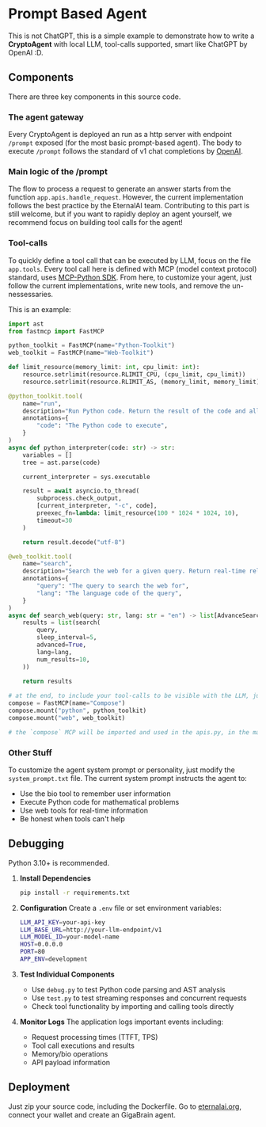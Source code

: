# Prompt Based Agent

This is not ChatGPT, this is a simple example to demonstrate how to write a **CryptoAgent** with local LLM, tool-calls supported, smart like ChatGPT by OpenAI :D.

## Components

There are three key components in this source code.

### The agent gateway

Every CryptoAgent is deployed an run as a http server with endpoint `/prompt` exposed (for the most basic prompt-based agent). The body to execute `/prompt` follows the standard of v1 chat completions by [OpenAI](https://platform.openai.com/docs/api-reference/chat/create).

### Main logic of the /prompt

The flow to process a request to generate an answer starts from the function `app.apis.handle_request`. However, the current implementation follows the best practice by the EternalAI team. Contributing to this part is still welcome, but if you want to rapidly deploy an agent yourself, we recommend focus on building tool calls for the agent!

### Tool-calls

To quickly define a tool call that can be executed by LLM, focus on the file `app.tools`. Every tool call here is defined with MCP (model context protocol) standard, uses [MCP-Python SDK](https://github.com/modelcontextprotocol/python-sdk). From here, to customize your agent, just follow the current implementations, write new tools, and remove the un-nessessaries.

This is an example:

```python
import ast
from fastmcp import FastMCP 

python_toolkit = FastMCP(name="Python-Toolkit")
web_toolkit = FastMCP(name="Web-Toolkit")

def limit_resource(memory_limit: int, cpu_limit: int):
    resource.setrlimit(resource.RLIMIT_CPU, (cpu_limit, cpu_limit))
    resource.setrlimit(resource.RLIMIT_AS, (memory_limit, memory_limit))

@python_toolkit.tool(
    name="run",
    description="Run Python code. Return the result of the code and all declared variables. Use this toolcall for complex tasks like math solving, data analysis, etc.",
    annotations={
        "code": "The Python code to execute",
    }
)
async def python_interpreter(code: str) -> str:
    variables = []
    tree = ast.parse(code)

    current_interpreter = sys.executable

    result = await asyncio.to_thread(
        subprocess.check_output, 
        [current_interpreter, "-c", code],
        preexec_fn=lambda: limit_resource(100 * 1024 * 1024, 10),
        timeout=30
    )

    return result.decode("utf-8")

@web_toolkit.tool(
    name="search",
    description="Search the web for a given query. Return real-time related information.",
    annotations={
        "query": "The query to search the web for",
        "lang": "The language code of the query",
    }
)
async def search_web(query: str, lang: str = "en") -> list[AdvanceSearchResult | SearchResult]:
    results = list(search(
        query, 
        sleep_interval=5, 
        advanced=True, 
        lang=lang, 
        num_results=10,
    ))
    
    return results

# at the end, to include your tool-calls to be visible with the LLM, just register it
compose = FastMCP(name="Compose")
compose.mount("python", python_toolkit)
compose.mount("web", web_toolkit)

# the `compose` MCP will be imported and used in the apis.py, in the main workflow  
```

### Other Stuff

To customize the agent system prompt or personality, just modify the `system_prompt.txt` file. The current system prompt instructs the agent to:
- Use the bio tool to remember user information
- Execute Python code for mathematical problems
- Use web tools for real-time information
- Be honest when tools can't help

## Debugging

Python 3.10+ is recommended.

1. **Install Dependencies**
   ```bash
   pip install -r requirements.txt
   ```

2. **Configuration**
   Create a `.env` file or set environment variables:
   ```bash
   LLM_API_KEY=your-api-key
   LLM_BASE_URL=http://your-llm-endpoint/v1
   LLM_MODEL_ID=your-model-name
   HOST=0.0.0.0
   PORT=80
   APP_ENV=development
   ```

3. **Test Individual Components**
   - Use `debug.py` to test Python code parsing and AST analysis
   - Use `test.py` to test streaming responses and concurrent requests
   - Check tool functionality by importing and calling tools directly

4. **Monitor Logs**
   The application logs important events including:
   - Request processing times (TTFT, TPS)
   - Tool call executions and results
   - Memory/bio operations
   - API payload information

## Deployment

Just zip your source code, including the Dockerfile. Go to [eternalai.org](https://eternalai.org/your-agents), connect your wallet and create an GigaBrain agent. 

